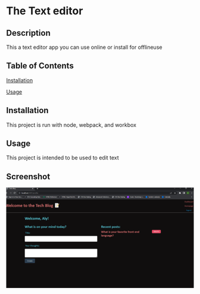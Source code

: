# The Text editor

## Description
This a text editor app you can use online or install for offlineuse

## Table of Contents
[Installation](#installation)

[Usage](#usage)


## Installation
This project is run with node, webpack, and workbox

## Usage
This project is intended to be used to edit text


## Screenshot
![generatormockup](https://github.com/alylmeier/tech-blog/blob/main/public/tech-blog-ss.png)
